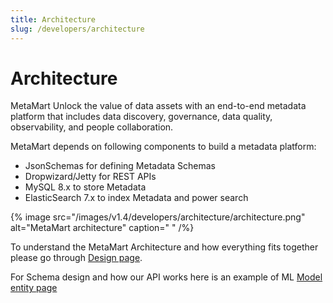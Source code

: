 ```yaml
---
title: Architecture
slug: /developers/architecture
---
```


# Architecture

MetaMart Unlock the value of data assets with an end-to-end metadata platform that includes data discovery, governance, data quality, observability, and people collaboration.

MetaMart depends on following components to build a metadata platform:

- JsonSchemas for defining Metadata Schemas
- Dropwizard/Jetty for REST APIs
- MySQL 8.x to store Metadata
- ElasticSearch 7.x to index Metadata and power search

{% image src="/images/v1.4/developers/architecture/architecture.png" alt="MetaMart architecture" caption=" " /%}

To understand the MetaMart Architecture and how everything fits together please go through [Design page](/main-concepts/high-level-design).

For Schema design and how our API works here is an example of ML [Model entity page](/sdk/python/entities/ml-model)